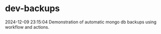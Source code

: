 # dev-backups
2024-12-09 23:15:04 Demonstration of automatic mongo db backups using workflow and actions.
